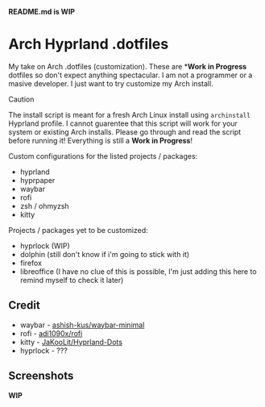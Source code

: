 **README.md is WIP**

# Arch Hyprland .dotfiles

My take on Arch .dotfiles (customization). These are ***Work in Progress** dotfiles so don't expect anything spectacular. I am not a programmer or a masive developer. I just want to try customize my Arch install.

> [!CAUTION]
> The install script is meant for a fresh Arch Linux install using `archinstall` Hyprland profile. I cannot guarentee that this script will work for your system or existing Arch installs. Please go through and read the script before running it! Everything is still a **Work in Progress**!

Custom configurations for the listed projects / packages:
- hyprland
- hyprpaper
- waybar
- rofi
- zsh / ohmyzsh
- kitty

Projects / packages yet to be customized:
- hyprlock (WIP)
- dolphin (still don't know if i'm going to stick with it)
- firefox
- libreoffice (I have no clue of this is possible, I'm just adding this here to remind myself to check it later)

## Credit
- waybar - [ashish-kus/waybar-minimal](https://github.com/ashish-kus/waybar-minimal)
- rofi - [adi1090x/rofi](https://github.com/adi1090x/rofi)
- kitty - [JaKooLit/Hyprland-Dots](https://github.com/JaKooLit/Hyprland-Dots)
- hyprlock - ???

## Screenshots
**WIP**
